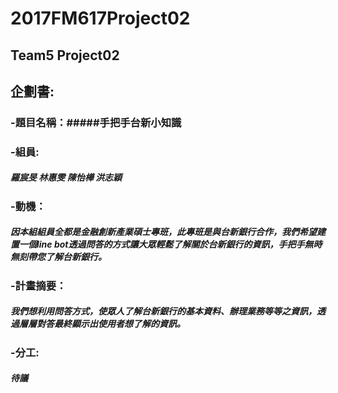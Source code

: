 # 2017FM617Project02 #
## Team5 Project02 ##
## 企劃書:
### -題目名稱：#####手把手台新小知識
### -組員:
#####    羅宸旻 林惠雯 陳怡樺 洪志穎
### -動機：
#####     因本組組員全都是金融創新產業碩士專班，此專班是與台新銀行合作，我們希望建置一個line bot透過問答的方式讓大眾輕鬆了解關於台新銀行的資訊，手把手無時無刻帶您了解台新銀行。
### -計畫摘要：
#####     我們想利用問答方式，使眾人了解台新銀行的基本資料、辦理業務等等之資訊，透過層層對答最終顯示出使用者想了解的資訊。
### -分工:
#####     待議
